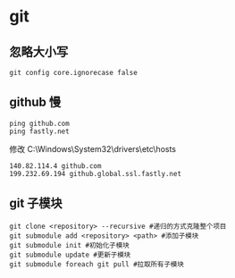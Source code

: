 # git

## 忽略大小写

```shell
git config core.ignorecase false
```

## github 慢

```shell
ping github.com
ping fastly.net
```

修改 C:\Windows\System32\drivers\etc\hosts

```
140.82.114.4 github.com
199.232.69.194 github.global.ssl.fastly.net
```

## git 子模块

```shell
git clone <repository> --recursive #递归的方式克隆整个项目
git submodule add <repository> <path> #添加子模块
git submodule init #初始化子模块
git submodule update #更新子模块
git submodule foreach git pull #拉取所有子模块
```
